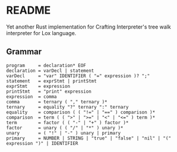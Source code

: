 # README

Yet another Rust implementation for Crafting Interpreter's
tree walk interpreter for Lox language.

## Grammar

```bnf
program     = declaration* EOF
declaration = varDecl | statement
varDecl     = "var" IDENTIFIER ( "=" expression )? ";"
statement   = exprStmt | printStmt
exprStmt    = expression
printStmt   = "print" expression
expression  = comma
comma       = ternary ( "," ternary )*
ternary     = equality "?" ternary ":" ternary
equality    = comparison ( ( "!=" | "==" ) comparison )*
comparison  = term ( ( ">" | ">=" | "<" | "<=" ) term )*
term        = factor ( ( "-" | "+" ) factor )*
factor      = unary ( ( "/" | "*" ) unary )*
unary       = ( "!" | "-" ) unary | primary
primary     = NUMBER | STRING | "true" | "false" | "nil" | "(" expression ")" | IDENTIFIER
```
